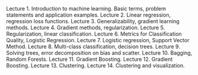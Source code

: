 
Lecture 1. Introduction to machine learning. Basic terms, problem statements and application examples. 
Lecture 2. Linear regression, regression loss functions. 
Lecture 3. Generalizability, gradient learning methods. 
Lecture 4. Gradient methods, regularization. 
Lecture 5. Regularization, linear classification. 
Lecture 6. Metrics for Classification Quality, Logistic Regression.
Lecture 7. Logistic regression, Support Vector Method. 
Lecture 8. Multi-class classification, decision trees.
Lecture 9. Solving trees, error decomposition on bias and scatter. 
Lecture 10. Bagging, Random Forests.
Lecture 11. Gradient Boosting.
Lecture 12. Gradient Boosting. 
Lecture 13. Clustering. 
Lecture 14. Clustering and visualization. 
